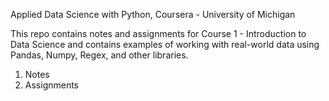 Applied Data Science with Python, Coursera - University of Michigan

This repo contains notes and assignments for Course 1 - Introduction to Data Science and contains examples of working with real-world data using Pandas, Numpy, Regex, and other libraries. 

1) Notes
2) Assignments
